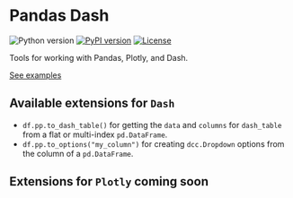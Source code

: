 # Pandas Dash

![Python version](https://img.shields.io/badge/python-3.7%20%7C%203.8%20%7C%203.9%20%7C%203.10-blue.svg)
[![PyPI version](https://badge.fury.io/py/pandas-dash.svg)](https://pypi.org/project/pandas-dash/)
[![License](https://img.shields.io/badge/license-Apache%202.0-blue.svg)](https://github.com/lucasjamar/pandas-dash/blob/main/LICENSE.md)

Tools for working with Pandas, Plotly, and Dash.

[See examples](https://github.com/lucasjamar/pandas-dash/blob/main/examples/app.py)

## Available extensions for `Dash`
* `df.pp.to_dash_table()` for getting the `data` and `columns` for `dash_table` from a flat or multi-index `pd.DataFrame`.
* `df.pp.to_options("my_column")` for creating `dcc.Dropdown` options from the column of a `pd.DataFrame`.

## Extensions for `Plotly` coming soon